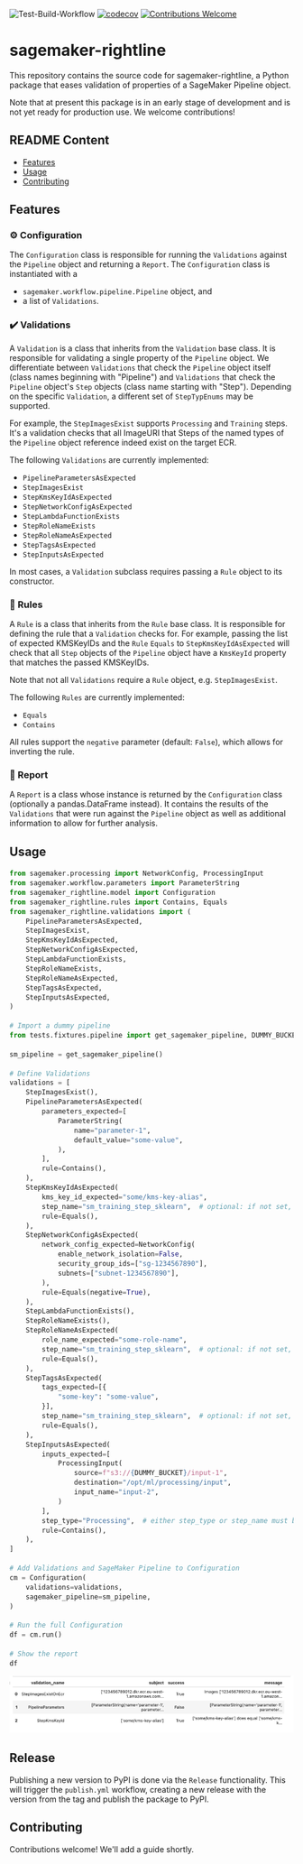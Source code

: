 ![Test-Build-Workflow](https://github.com/stiebels/sagemaker-rightline/actions/workflows/python-package.yml/badge.svg)
[![codecov](https://codecov.io/gh/stiebels/sagemaker-rightline/branch/main/graph/badge.svg?token=7TCW0GP1NV)](https://codecov.io/gh/stiebels/sagemaker-rightline)
[![Contributions Welcome](https://img.shields.io/badge/contributions-welcome-brightgreen.svg?style=flat)](https://github.com/stiebels/sagemaker-rightline/issues)

# sagemaker-rightline

This repository contains the source code for sagemaker-rightline, a Python package that eases validation of properties of a SageMaker Pipeline object.

Note that at present this package is in an early stage of development and is not yet ready for production use. We welcome contributions!


## README Content

- [Features](#features)
- [Usage](#usage)
- [Contributing](#contributing)

## Features

### ⚙️ Configuration
The `Configuration` class is responsible for running the `Validations` against the `Pipeline` object and returning a `Report`.
The `Configuration` class is instantiated with a
 - `sagemaker.workflow.pipeline.Pipeline` object, and
 - a list of `Validations`.

### ✔️ Validations
A `Validation` is a class that inherits from the `Validation` base class.
It is responsible for validating a single property of the `Pipeline` object.
We differentiate between `Validations` that check the `Pipeline` object itself (class names beginning with "Pipeline") and `Validations` that check the `Pipeline` object's `Step` objects (class name starting with "Step").
Depending on the specific `Validation`, a different set of `StepTypEnums` may be supported.

For example, the `StepImagesExist` supports `Processing` and `Training` steps. It's a validation checks that all ImageURI that
Steps of the named types of the `Pipeline` object reference indeed exist on the target ECR.

The following `Validations` are currently implemented:
  - `PipelineParametersAsExpected`
  - `StepImagesExist`
  - `StepKmsKeyIdAsExpected`
  - `StepNetworkConfigAsExpected`
  - `StepLambdaFunctionExists`
  - `StepRoleNameExists`
  - `StepRoleNameAsExpected`
  - `StepTagsAsExpected`
  - `StepInputsAsExpected`

In most cases, a `Validation` subclass requires passing a `Rule` object to its constructor.

### 📜 Rules
A `Rule` is a class that inherits from the `Rule` base class.
It is responsible for defining the rule that a `Validation` checks for.
For example, passing the list of expected KMSKeyIDs and the `Rule` `Equals` to `StepKmsKeyIdAsExpected` will check that
all `Step` objects of the `Pipeline` object have a `KmsKeyId` property that matches the passed KMSKeyIDs.

Note that not all `Validations` require a `Rule` object, e.g. `StepImagesExist`.

The following `Rules` are currently implemented:
  - `Equals`
  - `Contains`

All rules support the `negative` parameter (default: `False`), which allows for inverting the rule.

### 📝 Report
A `Report` is a class whose instance is returned by the `Configuration` class (optionally a pandas.DataFrame instead).
It contains the results of the `Validations` that were run against the `Pipeline` object as well as additional information
to allow for further analysis.

## Usage

```python
from sagemaker.processing import NetworkConfig, ProcessingInput
from sagemaker.workflow.parameters import ParameterString
from sagemaker_rightline.model import Configuration
from sagemaker_rightline.rules import Contains, Equals
from sagemaker_rightline.validations import (
    PipelineParametersAsExpected,
    StepImagesExist,
    StepKmsKeyIdAsExpected,
    StepNetworkConfigAsExpected,
    StepLambdaFunctionExists,
    StepRoleNameExists,
    StepRoleNameAsExpected,
    StepTagsAsExpected,
    StepInputsAsExpected,
)

# Import a dummy pipeline
from tests.fixtures.pipeline import get_sagemaker_pipeline, DUMMY_BUCKET

sm_pipeline = get_sagemaker_pipeline()

# Define Validations
validations = [
    StepImagesExist(),
    PipelineParametersAsExpected(
        parameters_expected=[
            ParameterString(
                name="parameter-1",
                default_value="some-value",
            ),
        ],
        rule=Contains(),
    ),
    StepKmsKeyIdAsExpected(
        kms_key_id_expected="some/kms-key-alias",
        step_name="sm_training_step_sklearn",  # optional: if not set, will check all steps
        rule=Equals(),
    ),
    StepNetworkConfigAsExpected(
        network_config_expected=NetworkConfig(
            enable_network_isolation=False,
            security_group_ids=["sg-1234567890"],
            subnets=["subnet-1234567890"],
        ),
        rule=Equals(negative=True),
    ),
    StepLambdaFunctionExists(),
    StepRoleNameExists(),
    StepRoleNameAsExpected(
        role_name_expected="some-role-name",
        step_name="sm_training_step_sklearn",  # optional: if not set, will check all steps
        rule=Equals(),
    ),
    StepTagsAsExpected(
        tags_expected=[{
            "some-key": "some-value",
        }],
        step_name="sm_training_step_sklearn",  # optional: if not set, will check all steps
        rule=Equals(),
    ),
    StepInputsAsExpected(
        inputs_expected=[
            ProcessingInput(
                source=f"s3://{DUMMY_BUCKET}/input-1",
                destination="/opt/ml/processing/input",
                input_name="input-2",
            )
        ],
        step_type="Processing",  # either step_type or step_name must be set to filter
        rule=Contains(),
    ),
]

# Add Validations and SageMaker Pipeline to Configuration
cm = Configuration(
    validations=validations,
    sagemaker_pipeline=sm_pipeline,
)

# Run the full Configuration
df = cm.run()

# Show the report
df
```
![img.png](./docs/report.png)

## Release
Publishing a new version to PyPI is done via the `Release` functionality.
This will trigger the `publish.yml` workflow, creating a new release with the version from the tag and publish the package to PyPI.

## Contributing
Contributions welcome! We'll add a guide shortly.
